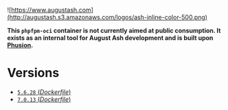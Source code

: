 ![https://www.augustash.com](http://augustash.s3.amazonaws.com/logos/ash-inline-color-500.png)

**This `phpfpm-oci` container is not currently aimed at public consumption. It exists as an internal tool for August Ash development and is built upon [Phusion](http://phusion.github.io/baseimage-docker/).**

# Versions

- [`5.6.28` (_Dockerfile_)](https://github.com/augustash/docker-phpfpm-oci/blob/master/5.6/Dockerfile)
- [`7.0.13` (_Dockerfile_)](https://github.com/augustash/docker-phpfpm-oci/blob/master/7.0/Dockerfile)
